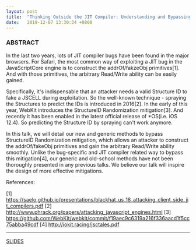 ```yaml
---
layout: post
title:  "Thinking Outside the JIT Compiler: Understanding and Bypassing StructureID Randomization with Generic and Old-School Methods (BlackHatEurope2019)"
date:   2019-12-07 13:30:34 +0800
---
```

### ABSTRACT
In the last two years, lots of JIT compiler bugs have been found in the major browsers. For Safari, the most common way of exploiting a JIT bug in the JavaScriptCore engine is to construct the addrOf/fakzeObj primitives[1]. And with those primitives, the arbitrary Read/Write ability can be easily gained. 

Specifically, it's indispensable that an attacker needs a valid Structure ID to fake a JSCELL during exploitation. So the well-known technique - spraying the Structures to predict the IDs is introduced in 2016[2]. In the early of this year, WebKit introduces the StructureID Randomization mitigation[3]. And recently it has been enabled in the latest official release of \*OS(i.e. iOS 12.4). So predicting the Structure ID by spraying can't work anymore.

In this talk, we will detail our new and generic methods to bypass StructureID Randomization mitigation, which allows an attacker to construct the addrOf/fakeObj primitives and gain the arbitrary Read/Write ability smoothly. Unlike the bug-specific and JIT compiler related way to bypass this mitigation[4], our generic and old-school methods have not been thoroughly presented in any previous talks. We believe our talk will inspire the design of more effective mitigations.

References:

[1] https://saelo.github.io/presentations/blackhat_us_18_attacking_client_side_jit_compilers.pdf
[2] http://www.phrack.org/papers/attacking_javascript_engines.html
[3] https://github.com/WebKit/webkit/commit/f19aec9c6319a216f336aacd1f5cc75abba49cdf
[4] http://iokit.racing/jsctales.pdf

---
[SLIDES](https://github.com/ThomasKing2014/slides/blob/master/eu-19-WANG-Thinking-Outside-The-JIT-Compiler-Understanding-And-Bypassing-StructureID-Randomization-With-Generic-And-Old-School-Methods.pdf)